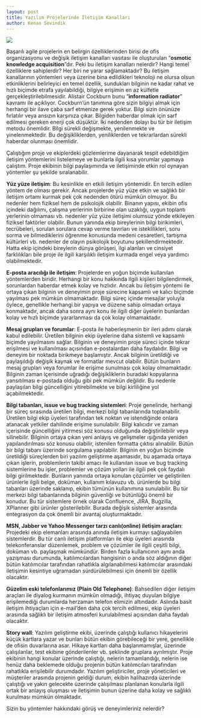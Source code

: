 ```yaml
---
layout: post
title: Yazılım Projelerinde İletişim Kanalları
author: Kenan Sevindik
---
```


![](http://kenansevindik.com/assets/images/iletisim_kanallari.gif)

Başarılı agile projelerin en belirgin özelliklerinden birisi de ofis organizasyonu ve değişik iletişim kanalları vasıtası 
ile oluşturulan “**osmotic knowledge acquisition**”dır. Peki bu iletişim kanalları nelerdir? Hangi temel özelliklere sahiplerdir? 
Her biri ne yarar sağlamaktadır? Bu iletişim kanallarının yöntemleri veya üzerine bina edildikleri teknoloji ne olursa olsun 
etkinliklerini belirleyici en temel özellik, sundukları bilginin ne kadar rahat ve hızlı biçimde etrafa yayılabildiği, 
bilgiye erişimin en az külfetle gerçekleştirilebilmesidir. Alistair Cockburn bunu “**information radiator**” kavramı ile 
açıklıyor. Cockburn’ün tanımına göre sizin bilgiyi almak için herhangi bir ilave çaba sarf etmenize gerek yoktur. Bilgi 
sizin önünüze fırlatılır veya ansızın karşınıza çıkar. Bilgiden haberdar olmak için sarf edilmesi gereken enerji çok 
düşüktür. İki nedenden dolayı bu tür bir iletişim metodu önemlidir. Bilgi sürekli değişmekte, yenilenmekte ve yinelenmektedir. 
Bu değişikliklerden, yeniliklerden ve tekrarlardan sürekli haberdar olunması önemlidir.

Çalıştığım proje ve ekiplerdeki gözlemlerime dayanarak tespit edebildiğim iletişim yöntemlerini listelemeye ve bunlarla 
ilgili kısa yorumlar yapmaya çalıştım. Proje ekibinin bilgi paylaşımında ve iletişiminde etkin rol oynayan yöntemler şu 
şekilde sıralanabilir.

**Yüz yüze iletişim**: Bu kesinlikle en etkili iletişim yöntemidir. En tercih edilen yöntem de olması gerekir. Ancak projelerde 
yüz yüze etkin ve sağlıklı bir iletişim ortamı kurmak pek çok nedenden ötürü mümkün olmuyor. Bu nedenler hem fiziksel hem de 
psikolojik olabilir. Binanın yapısı, ekibin ofis içindeki dağılımı, çalışma yerlerinin birbirine olan uzaklığı, uygun toplantı 
yerlerinin olmaması vb. nedenler yüz yüze iletişimi olumsuz yönde etkileyen fiziksel faktörler olabilir. Bunun yanında ekip 
bireylerinin bilgi birikimleri, tecrübeleri, sorulan sorulara cevap verme tavırları ve isteklilikleri, soru sorma ve 
bilmediklerini öğrenme konusunda medeni cesaretleri, tartışma kültürleri vb. nedenler de olayın psikolojik boyutunu 
şekillendirmektedir. Hatta ekip içindeki bireylerin dünya görüşeri, ilgi alanları ve cinsiyet farklılıkları bile proje 
ile ilgili karşılıklı iletişim kurmada engel veya yardımcı olabilmektedir.

**E-posta aracılığı ile iletişim**: Projelerde en yoğun biçimde kullanılan yöntemlerden biridir. Herhangi bir konu hakkında 
ilgili kişileri bilgilendirmek, sorunlardan haberdar etmek kolay ve hızlıdır. Ancak bu iletişim yöntemi ile ortaya çıkan 
bilginin ve deneyimin proje sürecine kapsamlı ve kalıcı biçimde yayılması pek mümkün olmamaktadır. Bilgi süreç içinde 
mesajlar yoluyla öylece, genellikle herhangi bir yapıya ve düzene sahip olmadan ortaya konmaktadır, ancak daha sonra aynı 
konu ile ilgili diğer üyelerin bunlardan kolay ve hızlı biçimde yararlanması da çok kolay olmamaktadır.

**Mesaj grupları ve forumlar**: E-posta ile haberleşmenin bir ileri adımı olarak kabul edilebilir. Üretilen bilginin ekip 
üyelerine daha sistemli ve kapsamlı biçimde yayılmasını sağlar. Bilginin ve deneyimin proje süreci içinde tekrar erişilmesi 
ve kullanılması açısından e-postalardan daha faydalıdır. Bilgi ve deneyim bir noktada birikmeye başlamıştır. Ancak bilginin 
üretildiği ve paylaşıldığı değişik kaynak ve formatlar mevcut olabilir. Bütün bunların mesaj grupları veya forumlar ile 
erişime sunulması çok kolay olmamaktadır. Bilginin zaman içerisinde uğradığı değişikliklerin buradaki kopyalarına yansıtılması 
e-postada olduğu gibi pek mümkün değildir. Bu nedenle paylaşılan bilgi güncelliğini yitirebilmekte ve bilgi kirliliğine 
yol açabilmektedir.

**Bilgi tabanları, issue ve bug tracking sistemleri**: Proje genelinde, herhangi bir süreç sırasında üretilen bilgi, merkezi 
bilgi tabanlarında toplanabilir. Üretilen bilgi ekip üyeleri tarafından tek noktan ve istendiğinde onlara atanacak yetkiler 
dahilinde erişime sunulabilir. Bilgi kalıcıdır ve zaman içerisinde güncelliğini yitirmesi söz konusu olduğunda değiştirilebilir 
veya silinebilir. Bilginin ortaya çıkan yeni anlayış ve gelişmeler ışığında yeniden yapılandırılması söz konusu olabilir, 
istenilen formatta çıktısı alınabilir. Bütün bir bilgi tabanı üzerinde sorgulama yapılabilir. Bilginin en yoğun biçimde 
üretildiği süreçlerden biri yazılım geliştirme aşamasıdır, bu aşamada ortaya çıkan işlerin, problemlerin takibi amacı ile 
kullanılan issue ve bug tracking sistemlerine bu işler, problemler ve çözüm yolları ile ilgili pek çok faydalı bilgi 
girilmektedir. Bunların yanında ortaya konulan çözümler ve geliştirilen ürünlerle ilgili belge, doküman, kullanım kılavuzu 
vb. ürünlerde bu bilgi tabanları üzerinde saklanıp, ekibin tümünün kullanımına sunulabilir. Bu tür merkezi bilgi tabanlarında 
bilginin güvenliği ve bütünlüğü önemli bir konudur. Bu tür sistemlere örnek olarak Confluence, JIRA, Bugzilla, XPlanner 
gibi ürünler gösterilebilir. Burada değişik sistemler arasında entegrasyon da çok önemli bir avantaj oluşturmaktadır.

**MSN, Jabber ve Yahoo Messenger tarzı canlı(online) iletişim araçları**: Projedeki ekip elemanları arasında anında iletişim 
kurmayı sağlayabilen sistemlerdir. Bu tür canlı iletişim platformları ile ekip üyeleri arasında telekonferanslar düzenlemek, 
problem ve çözümler ile ilgili çeşitli bilgi, doküman vb. paylaşmak mümkündür. Birden fazla kullanıcının aynı anda yazışması 
durumunda, katılımcılardan hangisinin o anda söz aldığının diğer bütün katılımcılar tarafından rahatlıkla algılanabilmesi 
katılımcılar arasındaki iletişimin kesintiye uğramadan sürdürülebilmesi için önemli bir özellik olacaktır.

**Güzelim eski telefonlarımız (Plain Old Telephone)**: Bahsedilen diğer iletişim araçları ile diyalog kurmanın mümkün olmadığı, 
ihtiyaç duyulan bilgiye erişilemediği durumlarda herzaman telefon elimizin altındadır. Aslında basit iletişim ihtiyaçları 
için e-mail’den daha çok tercih edilmesi, ekip üyeleri arasında sağlıklı bir iletişim atmosferi kurulabilmesi açısından 
daha faydalı olacaktır.

**Story wall**: Yazılım geliştirme ekibi, üzerinde çalıştığı kullanıcı hikayelerini küçük kartlara yazar ve bunları bütün ekibin 
görebileceği bir yere, genellikle de ofisin duvarlarına asar. Hikaye kartları daha başlanmamışlar, üzerinde çalışılanlar, 
test ekibine gönderilenler vb. şeklinde gruplara ayrılmıştır. Proje ekibinin hangi konular üzerinde çalıştığı, nelerin 
tamamlandığı, nelerin ise henüz daha beklemede olduğu projenin bütün katılımcıları tarafından rahatlıkla erişilebilir 
durumdadır. Yazılım geliştiriciler, proje yöneticileri ve müşteriler arasında projenin geldiği durum, ekibin halihazırda 
üzerinde çalıştığı ve yakın gelecekte üzerinde çalışılması planlanan konularla ilgili ortak bir anlayış oluşması ve iletişimin 
bunun üzerine daha kolay ve sağlıklı kurulması mümkün olmaktadır.

Sizin bu yöntemler hakkındaki görüş ve deneyimleriniz nelerdir?
